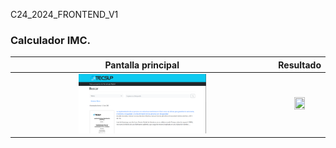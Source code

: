 C24_2024_FRONTEND_V1

### Calculador IMC.

|                               Pantalla principal                               |                                   Resultado                                    |
|:------------------------------------------------------------------------------:|:------------------------------------------------------------------------------:|
|  <img src="https://github.com/Jhonchuri11/GestorDocumental_Frontend_Busqueda/blob/master/img/Index-interface.png" style="height: 50%; width:50%;"/>  |  <img src="https://i.imgur.com/lH1NBas.png" style="height: 50%; width:50%;"/>  |
